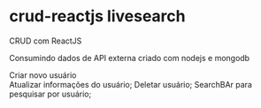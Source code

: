 # crud-reactjs livesearch

CRUD com ReactJS

Consumindo dados de API externa criado com nodejs e mongodb

Criar novo usuário <br>
Atualizar informações do usuário;
Deletar usuário;
SearchBAr para pesquisar por usuário;
